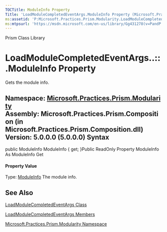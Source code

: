 ```yaml
---
TOCTitle: ModuleInfo Property
Title: 'LoadModuleCompletedEventArgs.ModuleInfo Property (Microsoft.Practices.Prism.Modularity)'
ms:assetid: 'P:Microsoft.Practices.Prism.Modularity.LoadModuleCompletedEventArgs.ModuleInfo'
ms:mtpsurl: 'https://msdn.microsoft.com/en-us/library/Gg431278(v=PandP.50)'
---
```


Prism Class Library

LoadModuleCompletedEventArgs..::.ModuleInfo Property
====================================================

Gets the module info.

**Namespace:** [Microsoft.Practices.Prism.Modularity](https://msdn.microsoft.com/n:microsoft.practices.prism.modularity)
**Assembly:** Microsoft.Practices.Prism.Composition (in Microsoft.Practices.Prism.Composition.dll) Version: 5.0.0.0 (5.0.0.0)
Syntax
------

<span id="syntaxToggle"></span>public ModuleInfo ModuleInfo { get; }Public ReadOnly Property ModuleInfo As ModuleInfo Get
#### Property Value

Type: [ModuleInfo](https://msdn.microsoft.com/t:microsoft.practices.prism.modularity.moduleinfo)
The module info.

See Also
--------

<span id="seeAlsoToggle"></span>
[LoadModuleCompletedEventArgs Class](https://msdn.microsoft.com/t:microsoft.practices.prism.modularity.loadmodulecompletedeventargs)

[LoadModuleCompletedEventArgs Members](https://msdn.microsoft.com/allmembers.t:microsoft.practices.prism.modularity.loadmodulecompletedeventargs)

[Microsoft.Practices.Prism.Modularity Namespace](https://msdn.microsoft.com/n:microsoft.practices.prism.modularity)
